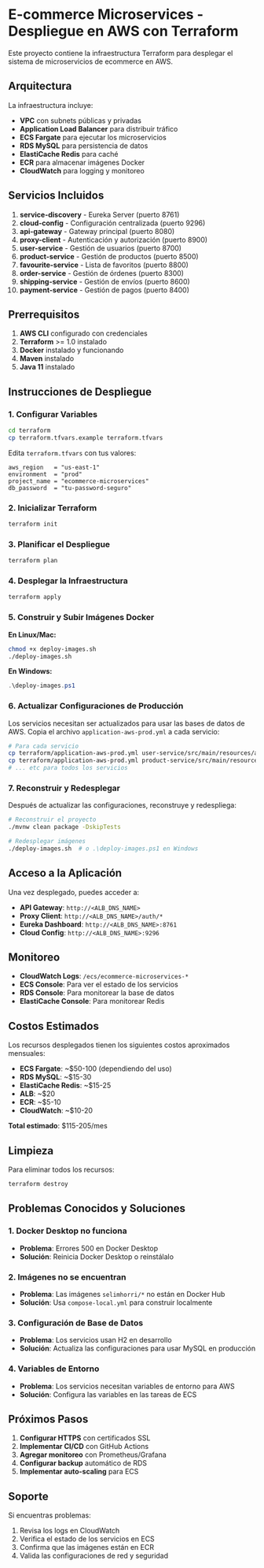 # E-commerce Microservices - Despliegue en AWS con Terraform

Este proyecto contiene la infraestructura Terraform para desplegar el sistema de microservicios de ecommerce en AWS.

## Arquitectura

La infraestructura incluye:

- **VPC** con subnets públicas y privadas
- **Application Load Balancer** para distribuir tráfico
- **ECS Fargate** para ejecutar los microservicios
- **RDS MySQL** para persistencia de datos
- **ElastiCache Redis** para caché
- **ECR** para almacenar imágenes Docker
- **CloudWatch** para logging y monitoreo

## Servicios Incluidos

1. **service-discovery** - Eureka Server (puerto 8761)
2. **cloud-config** - Configuración centralizada (puerto 9296)
3. **api-gateway** - Gateway principal (puerto 8080)
4. **proxy-client** - Autenticación y autorización (puerto 8900)
5. **user-service** - Gestión de usuarios (puerto 8700)
6. **product-service** - Gestión de productos (puerto 8500)
7. **favourite-service** - Lista de favoritos (puerto 8800)
8. **order-service** - Gestión de órdenes (puerto 8300)
9. **shipping-service** - Gestión de envíos (puerto 8600)
10. **payment-service** - Gestión de pagos (puerto 8400)

## Prerrequisitos

1. **AWS CLI** configurado con credenciales
2. **Terraform** >= 1.0 instalado
3. **Docker** instalado y funcionando
4. **Maven** instalado
5. **Java 11** instalado

## Instrucciones de Despliegue

### 1. Configurar Variables

```bash
cd terraform
cp terraform.tfvars.example terraform.tfvars
```

Edita `terraform.tfvars` con tus valores:

```hcl
aws_region   = "us-east-1"
environment  = "prod"
project_name = "ecommerce-microservices"
db_password  = "tu-password-seguro"
```

### 2. Inicializar Terraform

```bash
terraform init
```

### 3. Planificar el Despliegue

```bash
terraform plan
```

### 4. Desplegar la Infraestructura

```bash
terraform apply
```

### 5. Construir y Subir Imágenes Docker

**En Linux/Mac:**
```bash
chmod +x deploy-images.sh
./deploy-images.sh
```

**En Windows:**
```powershell
.\deploy-images.ps1
```

### 6. Actualizar Configuraciones de Producción

Los servicios necesitan ser actualizados para usar las bases de datos de AWS. Copia el archivo `application-aws-prod.yml` a cada servicio:

```bash
# Para cada servicio
cp terraform/application-aws-prod.yml user-service/src/main/resources/application-aws-prod.yml
cp terraform/application-aws-prod.yml product-service/src/main/resources/application-aws-prod.yml
# ... etc para todos los servicios
```

### 7. Reconstruir y Redesplegar

Después de actualizar las configuraciones, reconstruye y redespliega:

```bash
# Reconstruir el proyecto
./mvnw clean package -DskipTests

# Redesplegar imágenes
./deploy-images.sh  # o .\deploy-images.ps1 en Windows
```

## Acceso a la Aplicación

Una vez desplegado, puedes acceder a:

- **API Gateway**: `http://<ALB_DNS_NAME>`
- **Proxy Client**: `http://<ALB_DNS_NAME>/auth/*`
- **Eureka Dashboard**: `http://<ALB_DNS_NAME>:8761`
- **Cloud Config**: `http://<ALB_DNS_NAME>:9296`

## Monitoreo

- **CloudWatch Logs**: `/ecs/ecommerce-microservices-*`
- **ECS Console**: Para ver el estado de los servicios
- **RDS Console**: Para monitorear la base de datos
- **ElastiCache Console**: Para monitorear Redis

## Costos Estimados

Los recursos desplegados tienen los siguientes costos aproximados mensuales:

- **ECS Fargate**: ~$50-100 (dependiendo del uso)
- **RDS MySQL**: ~$15-30
- **ElastiCache Redis**: ~$15-25
- **ALB**: ~$20
- **ECR**: ~$5-10
- **CloudWatch**: ~$10-20

**Total estimado**: $115-205/mes

## Limpieza

Para eliminar todos los recursos:

```bash
terraform destroy
```

## Problemas Conocidos y Soluciones

### 1. Docker Desktop no funciona
- **Problema**: Errores 500 en Docker Desktop
- **Solución**: Reinicia Docker Desktop o reinstálalo

### 2. Imágenes no se encuentran
- **Problema**: Las imágenes `selimhorri/*` no están en Docker Hub
- **Solución**: Usa `compose-local.yml` para construir localmente

### 3. Configuración de Base de Datos
- **Problema**: Los servicios usan H2 en desarrollo
- **Solución**: Actualiza las configuraciones para usar MySQL en producción

### 4. Variables de Entorno
- **Problema**: Los servicios necesitan variables de entorno para AWS
- **Solución**: Configura las variables en las tareas de ECS

## Próximos Pasos

1. **Configurar HTTPS** con certificados SSL
2. **Implementar CI/CD** con GitHub Actions
3. **Agregar monitoreo** con Prometheus/Grafana
4. **Configurar backup** automático de RDS
5. **Implementar auto-scaling** para ECS

## Soporte

Si encuentras problemas:

1. Revisa los logs en CloudWatch
2. Verifica el estado de los servicios en ECS
3. Confirma que las imágenes están en ECR
4. Valida las configuraciones de red y seguridad
